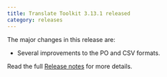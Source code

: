 ```yaml
---
title: Translate Toolkit 3.13.1 released
category: releases
---
```


The major changes in this release are:

- Several improvements to the PO and CSV formats.

Read the full [Release notes](https://docs.translatehouse.org/projects/translate-toolkit/en/latest/releases/3.13.1.html) for more details.
